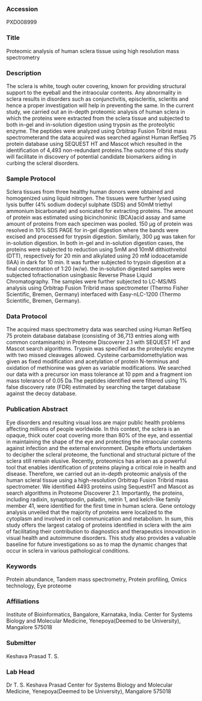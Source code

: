 ### Accession
PXD008999

### Title
Proteomic analysis of human sclera tissue using high resolution mass spectrometry

### Description
The sclera is white, tough outer covering, known for providing structural support to the eyeball and the intraocular contents. Any abnormality in sclera results in disorders such as conjunctivitis, episcleritis, scleritis and hence a proper investigation will help in preventing the same. In the current study, we carried out an in-depth proteomic analysis of human sclera in which the proteins were extracted from the sclera tissue and subjected to both in-gel and in-solution digestion using trypsin as the proteolytic enzyme. The peptides were analyzed using Orbitrap Fusion Tribrid mass spectrometerand the data acquired was searched against Human RefSeq 75 protein database using SEQUEST HT and Mascot which resulted in the identification of 4,493 non-redundant proteins.The outcome of this study will facilitate in discovery of potential candidate biomarkers aiding in curbing the scleral disorders.

### Sample Protocol
Sclera tissues from three healthy human donors were obtained and homogenized using liquid nitrogen. The tissues were further lysed using lysis buffer (4% sodium dodecyl sulphate (SDS) and 50mM triethyl ammonium bicarbonate) and sonicated for extracting proteins. The amount of protein was estimated using bicinchoninic (BCA)acid assay and same amount of proteins from each specimen was pooled. 150 µg of protein was resolved in 10% SDS PAGE for in-gel digestion where the bands were excised and processed for trypsin digestion. Similarly, 300 µg was taken for in-solution digestion. In both in-gel and in-solution digestion cases, the proteins were subjected to reduction using 5mM and 10mM dithiothreitol (DTT), respectively for 20 min and alkylated using 20 mM iodoacetamide (IAA) in dark for 10 min. It was further subjected to trypsin digestion at a final concentration of 1:20 (w/w). the in-solution digested samples were subjected tofractionation usingbasic Reverse Phase Liquid Chromatography. The samples were further subjected to LC-MS/MS analysis using Orbitrap Fusion Tribrid mass spectrometer (Thermo Fisher Scientific, Bremen, Germany) interfaced with Easy-nLC-1200 (Thermo Scientific, Bremen, Germany).

### Data Protocol
The acquired mass spectrometry data was searched using Human RefSeq 75 protein database database (consisting of 36,713 entries along with common contaminants) in Proteome Discoverer 2.1 with SEQUEST HT and Mascot search algorithms. Trypsin was specified as the proteolytic enzyme with two missed cleavages allowed. Cysteine carbamidomethylation was given as fixed modification and acetylation of protein N-terminus and oxidation of methionine was given as variable modifications. We searched our data with a precursor ion mass tolerance at 10 ppm and a fragment ion mass tolerance of 0.05 Da.The peptides identified were filtered using 1% false discovery rate (FDR) estimated by searching the target database against the decoy database.

### Publication Abstract
Eye disorders and resulting visual loss are major public health problems affecting millions of people worldwide. In this context, the sclera is an opaque, thick outer coat covering more than 80% of the eye, and essential in maintaining the shape of the eye and protecting the intraocular contents against infection and the external environment. Despite efforts undertaken to decipher the scleral proteome, the functional and structural picture of the sclera still remain elusive. Recently, proteomics has arisen as a powerful tool that enables identification of proteins playing a critical role in health and disease. Therefore, we carried out an in-depth proteomic analysis of the human scleral tissue using a high-resolution Orbitrap Fusion Tribrid mass spectrometer. We identified 4493 proteins using SequestHT and Mascot as search algorithms in Proteome Discoverer 2.1. Importantly, the proteins, including radixin, synaptopodin, paladin, netrin 1, and kelch-like family member 41, were identified for the first time in human sclera. Gene ontology analysis unveiled that the majority of proteins were localized to the cytoplasm and involved in cell communication and metabolism. In sum, this study offers the largest catalog of proteins identified in sclera with the aim of facilitating their contribution to diagnostics and therapeutics innovation in visual health and autoimmune disorders. This study also provides a valuable baseline for future investigations so as to map the dynamic changes that occur in sclera in various pathological conditions.

### Keywords
Protein abundance, Tandem mass spectrometry, Protein profiling, Omics technology, Eye proteome

### Affiliations
Institute of Bioinformatics, Bangalore, Karnataka, India.
Center for Systems Biology and Molecular Medicine, Yenepoya(Deemed to be University), Mangalore 575018

### Submitter
Keshava Prasad T. S.

### Lab Head
Dr T. S. Keshava Prasad
Center for Systems Biology and Molecular Medicine, Yenepoya(Deemed to be University), Mangalore 575018


